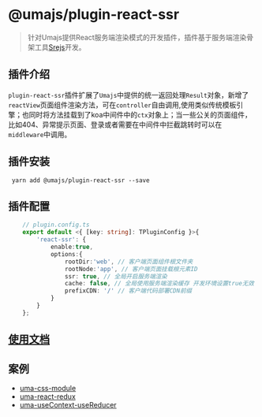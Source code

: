 # @umajs/plugin-react-ssr
> 针对Umajs提供React服务端渲染模式的开发插件，插件基于服务端渲染骨架工具[Srejs](https://github.com/dazjean/srejs)开发。

## 插件介绍
`plugin-react-ssr`插件扩展了`Umajs`中提供的统一返回处理`Result`对象，新增了`reactView`页面组件渲染方法，可在`controller`自由调用,使用类似传统模板引擎；也同时将方法挂载到了koa中间件中的`ctx`对象上；当一些公关的页面组件，比如404、异常提示页面、登录或者需要在中间件中拦截跳转时可以在`middleware`中调用。

## 插件安装

```
 yarn add @umajs/plugin-react-ssr --save
```
## 插件配置
```ts
    // plugin.config.ts
    export default <{ [key: string]: TPluginConfig }>{
        'react-ssr': {
            enable:true,
            options:{
                rootDir:'web', // 客户端页面组件根文件夹
                rootNode:'app', // 客户端页面挂载根元素ID
                ssr: true, // 全局开启服务端渲染
                cache: false, // 全局使用服务端渲染缓存 开发环境设置true无效
                prefixCDN: '/' // 客户端代码部署CDN前缀
            }
        }
    };
```

## **[使用文档](https://umajs.gitee.io/%E6%9C%8D%E5%8A%A1%E7%AB%AF%E6%B8%B2%E6%9F%93/React-ssr.html)**

## 案例
- [uma-css-module](https://github.com/dazjean/Srejs/tree/mian/example/uma-css-module)
- [uma-react-redux](https://github.com/dazjean/Srejs/tree/mian/example/uma-react-redux)
- [uma-useContext-useReducer](https://github.com/dazjean/Srejs/tree/mian/example/uma-useContext-useReducer)